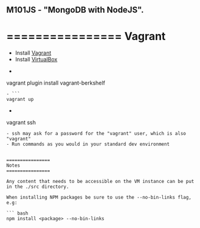 ## M101JS - "MongoDB with NodeJS".

================
Vagrant
================

- Install [Vagrant](http://vagrantup.com/)
- Install [VirtualBox](http://www.virtualbox.org/)
- ```
vagrant plugin install vagrant-berkshelf
```
- ```
vagrant up
```
- ```
vagrant ssh
```
- ssh may ask for a password for the "vagrant" user, which is also "vagrant"
- Run commands as you would in your standard dev environment


================
Notes
================

Any content that needs to be accessible on the VM instance can be put in the ./src directory.

When installing NPM packages be sure to use the --no-bin-links flag, e.g:

``` bash
npm install <package> --no-bin-links
```
